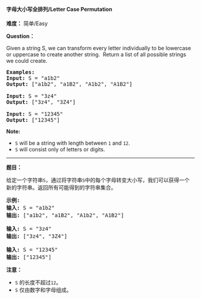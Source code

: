 #### 字母大小写全排列/Letter Case Permutation
**难度：** 简单/Easy

**Question：** 

<p>Given a string S, we can transform every letter individually&nbsp;to be lowercase or uppercase to create another string.&nbsp; Return a list of all possible strings we could create.</p>

<pre>
<strong>Examples:</strong>
<strong>Input:</strong> S = &quot;a1b2&quot;
<strong>Output:</strong> [&quot;a1b2&quot;, &quot;a1B2&quot;, &quot;A1b2&quot;, &quot;A1B2&quot;]

<strong>Input:</strong> S = &quot;3z4&quot;
<strong>Output:</strong> [&quot;3z4&quot;, &quot;3Z4&quot;]

<strong>Input:</strong> S = &quot;12345&quot;
<strong>Output:</strong> [&quot;12345&quot;]
</pre>

<p><strong>Note:</strong></p>

<ul>
	<li><code>S</code> will be a string with length between <code>1</code> and <code>12</code>.</li>
	<li><code>S</code> will consist only of letters or digits.</li>
</ul>


------

**题目：** 
<p>给定一个字符串<code>S</code>，通过将字符串<code>S</code>中的每个字母转变大小写，我们可以获得一个新的字符串。返回所有可能得到的字符串集合。</p>

<pre>
<strong>示例:</strong>
<strong>输入:</strong> S = &quot;a1b2&quot;
<strong>输出:</strong> [&quot;a1b2&quot;, &quot;a1B2&quot;, &quot;A1b2&quot;, &quot;A1B2&quot;]

<strong>输入:</strong> S = &quot;3z4&quot;
<strong>输出:</strong> [&quot;3z4&quot;, &quot;3Z4&quot;]

<strong>输入:</strong> S = &quot;12345&quot;
<strong>输出:</strong> [&quot;12345&quot;]
</pre>

<p><strong>注意：</strong></p>

<ul>
	<li><code>S</code>&nbsp;的长度不超过<code>12</code>。</li>
	<li><code>S</code>&nbsp;仅由数字和字母组成。</li>
</ul>

